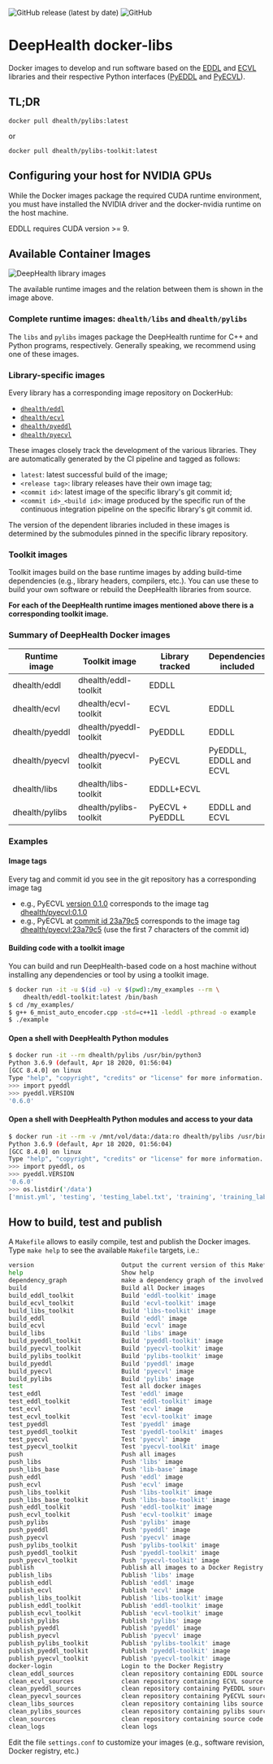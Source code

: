 ![GitHub release (latest by date)](https://img.shields.io/github/v/release/deephealthproject/docker-libs) ![GitHub](https://img.shields.io/github/license/deephealthproject/docker-libs)


# DeepHealth docker-libs

Docker images to develop and run software based on the [EDDL](https://github.com/deephealthproject/eddl) and [ECVL](https://github.com/deephealthproject/ecvl) libraries and their respective Python interfaces ([PyEDDL](https://github.com/deephealthproject/pyeddl) and [PyECVL](https://github.com/deephealthproject/pycvl)).


## TL;DR

    docker pull dhealth/pylibs:latest

or

    docker pull dhealth/pylibs-toolkit:latest


## Configuring your host for NVIDIA GPUs

While the Docker images package the required CUDA runtime environment, you must have
installed the NVIDIA driver and the docker-nvidia runtime on the host machine.

EDDLL requires CUDA version >= 9.


## Available Container Images

![DeepHealth library images](docs/deephealth_images.png)

The available runtime images and the relation between them is shown in the image
above.

### Complete runtime images:  `dhealth/libs` and `dhealth/pylibs`

The `libs` and `pylibs` images package the DeepHealth runtime for
C++ and Python programs, respectively.  Generally speaking, we recommend using
one of these images.


### Library-specific images

Every library has a corresponding image repository on DockerHub:

 - [`dhealth/eddl`](https://hub.docker.com/r/dhealth/eddl)
 - [`dhealth/ecvl`](https://hub.docker.com/r/dhealth/ecvl)
 - [`dhealth/pyeddl`](https://hub.docker.com/r/dhealth/pyeddl)
 - [`dhealth/pyecvl`](https://hub.docker.com/r/dhealth/ecvl-toolkit)


These images closely track the development of the various libraries. They are
automatically generated by the CI pipeline and tagged as follows:

  * `latest`:  latest successful build of the image;
  * `<release tag>`: library releases have their own image tag;
  * `<commit id>`:  latest image of the specific library's git commit id;
  * `<commit id>_<build id>`:  image produced by the specific run of the
    continuous integration pipeline on the specific library's git commit id.

The version of the dependent libraries included in these images is determined by
the submodules pinned in the specific library repository.

### Toolkit images

Toolkit images build on the base runtime images by adding build-time
dependencies (e.g., library headers, compilers, etc.).  You can use these to
build your own software or rebuild the DeepHealth libraries from source.

**For each of the DeepHealth runtime images mentioned above there is a
corresponding toolkit image.**


### Summary of DeepHealth Docker images

| Runtime image | Toolkit image | Library tracked | Dependencies included |
|---------------|---------------|---------------|---------------|
| dhealth/eddl | dhealth/eddl-toolkit | EDDLL | |
| dhealth/ecvl | dhealth/ecvl-toolkit | ECVL | EDDLL |
| dhealth/pyeddl | dhealth/pyeddl-toolkit | PyEDDLL | EDDLL |
| dhealth/pyecvl | dhealth/pyecvl-toolkit | PyECVL | PyEDDLL, EDDLL and ECVL |
| dhealth/libs | dhealth/libs-toolkit | EDDLL+ECVL | |
| dhealth/pylibs | dhealth/pylibs-toolkit | PyECVL + PyEDDLL | EDDLL and ECVL |


### Examples

#### Image tags

Every tag and commit id you see in the git repository has a corresponding image tag
  - e.g., PyECVL [version 0.1.0](https://github.com/deephealthproject/pyecvl/tree/0.1.0) corresponds to the image tag [dhealth/pyecvl:0.1.0](https://hub.docker.com/layers/dhealth/pyecvl/0.1.0/)
  - e.g., PyECVL at [commit id 23a79c5](https://github.com/deephealthproject/pyecvl/tree/23a79c5b6ba39a5049901933edff2ca372713df7) corresponds to the image tag [dhealth/pyecvl:23a79c5](https://hub.docker.com/layers/dhealth/pyecvl/23a79c5/images/sha256-bea02aa37dbb4f0f987b56d5c33d319e4018c809b562bca09bd1df0b4c755425?context=explore) (use the first 7 characters of the commit id)


#### Building code with a toolkit image

You can build and run DeepHealth-based code on a host machine without installing any
dependencies or tool by using a toolkit image.

```bash
$ docker run -it -u $(id -u) -v $(pwd):/my_examples --rm \
    dhealth/eddl-toolkit:latest /bin/bash
$ cd /my_examples/
$ g++ 6_mnist_auto_encoder.cpp -std=c++11 -leddl -pthread -o example
$ ./example
```

#### Open a shell with DeepHealth Python modules

```bash
$ docker run -it --rm dhealth/pylibs /usr/bin/python3
Python 3.6.9 (default, Apr 18 2020, 01:56:04)
[GCC 8.4.0] on linux
Type "help", "copyright", "credits" or "license" for more information.
>>> import pyeddl
>>> pyeddl.VERSION
'0.6.0'
```

#### Open a shell with DeepHealth Python modules and access to your data

```bash
$ docker run -it --rm -v /mnt/vol/data:/data:ro dhealth/pylibs /usr/bin/python3
Python 3.6.9 (default, Apr 18 2020, 01:56:04)
[GCC 8.4.0] on linux
Type "help", "copyright", "credits" or "license" for more information.
>>> import pyeddl, os
>>> pyeddl.VERSION
'0.6.0'
>>> os.listdir('/data')
['mnist.yml', 'testing', 'testing_label.txt', 'training', 'training_label.txt']
```


## How to build, test and publish

A `Makefile` allows to easily compile, test and publish the Docker images. Type `make help` to see the available `Makefile` targets, i.e.:

```bash
version                        Output the current version of this Makefile
help                           Show help
dependency_graph               make a dependency graph of the involved libraries
build                          Build all Docker images
build_eddl_toolkit             Build 'eddl-toolkit' image
build_ecvl_toolkit             Build 'ecvl-toolkit' image
build_libs_toolkit             Build 'libs-toolkit' image
build_eddl                     Build 'eddl' image
build_ecvl                     Build 'ecvl' image
build_libs                     Build 'libs' image
build_pyeddl_toolkit           Build 'pyeddl-toolkit' image
build_pyecvl_toolkit           Build 'pyecvl-toolkit' image
build_pylibs_toolkit           Build 'pylibs-toolkit' image
build_pyeddl                   Build 'pyeddl' image
build_pyecvl                   Build 'pyecvl' image
build_pylibs                   Build 'pylibs' image
test                           Test all docker images
test_eddl                      Test 'eddl' image
test_eddl_toolkit              Test 'eddl-toolkit' image
test_ecvl                      Test 'ecvl' image
test_ecvl_toolkit              Test 'ecvl-toolkit' image
test_pyeddl                    Test 'pyeddl' image
test_pyeddl_toolkit            Test 'pyeddl-toolkit' images
test_pyecvl                    Test 'pyecvl' image
test_pyecvl_toolkit            Test 'pyecvl-toolkit' image
push                           Push all images
push_libs                      Push 'libs' image
push_libs_base                 Push 'lib-base' image
push_eddl                      Push 'eddl' image
push_ecvl                      Push 'ecvl' image
push_libs_toolkit              Push 'libs-toolkit' image
push_libs_base_toolkit         Push 'libs-base-toolkit' image
push_eddl_toolkit              Push 'eddl-toolkit' image
push_ecvl_toolkit              Push 'ecvl-toolkit' image
push_pylibs                    Push 'pylibs' image
push_pyeddl                    Push 'pyeddl' image
push_pyecvl                    Push 'pyecvl' image
push_pylibs_toolkit            Push 'pylibs-toolkit' image
push_pyeddl_toolkit            Push 'pyeddl-toolkit' image
push_pyecvl_toolkit            Push 'pyecvl-toolkit' image
publish                        Publish all images to a Docker Registry (e.g., DockerHub)
publish_libs                   Publish 'libs' image
publish_eddl                   Publish 'eddl' image
publish_ecvl                   Publish 'ecvl' image
publish_libs_toolkit           Publish 'libs-toolkit' image
publish_eddl_toolkit           Publish 'eddl-toolkit' image
publish_ecvl_toolkit           Publish 'ecvl-toolkit' image
publish_pylibs                 Publish 'pylibs' image
publish_pyeddl                 Publish 'pyeddl' image
publish_pyecvl                 Publish 'pyecvl' image
publish_pylibs_toolkit         Publish 'pylibs-toolkit' image
publish_pyeddl_toolkit         Publish 'pyeddl-toolkit' image
publish_pyecvl_toolkit         Publish 'pyecvl-toolkit' image
docker-login                   Login to the Docker Registry
clean_eddl_sources             clean repository containing EDDL source code
clean_ecvl_sources             clean repository containing ECVL source code
clean_pyeddl_sources           clean repository containing PyEDDL source code
clean_pyecvl_sources           clean repository containing PyECVL source code
clean_libs_sources             clean repository containing libs source code
clean_pylibs_sources           clean repository containing pylibs source code
clean_sources                  clean repository containing source code
clean_logs                     clean logs
```

Edit the file `settings.conf` to customize your images (e.g., software revision, Docker registry, etc.)
